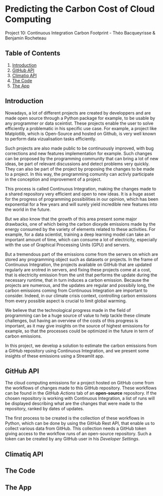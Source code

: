# Predicting the Carbon Cost of Cloud Computing
Project 10: Continuous Integration Carbon Footprint - Théo Bacqueyrisse & Benjamin Rocheteau

## Table of Contents

1. [Introduction](#introduction)
2. [GitHub API](#github_api)
3. [Climatiq API](#climatiq_api)
4. [The Code](#the_code)
5. [The App](#the_app)

## Introduction

Nowadays, a lot of different projects are created by developpers and are made open source through a Python package for example, to be usable by any programmer or data sceintist. These projects enable the user to solve efficiently a problematic in his specific use case. For example, a project like Matplotlib, which is Open-Source and hosted on Github, is very well known to perform data vizualisation tasks efficiently.

Such projects are also made public to be continuously improved, with bug corrections and new features implementation for example. Such changes can be proposed by the programming community that can bring a lot of new ideas, be part of relevant discussions and detect problems very quickly. They can also be part of the project by proposing the changes to be made to a project. In this way, the programming comunity can activly participate in the conception and improvement of a project. 

This process is called Continuous Integration, making the changes made to a shared repository very efficient and open to new ideas.  It is a huge asset for the progress of programming possibilities in our opinion, which has been exponential for a few years and will surely yield incredible new features into the world in the future.

But we also know that the growth of this area present some major drawbacks, one of which being the carbon dioxyde emissions made by the energy consumed by the variety of elements related to these activities. For example, for a data scientist, training a deep learning model can take an important amount of time, which can consume a lot of electricity, especially with the use of Graphical Processing Units (GPU) and servers. 

But a tremendous part of the emissions come from the servers on which are stored any programming object such as datasets or projects. In the frame of Continuous Integration, the projects available on GitHub that are updated regularly are srotred in servers, and fixing these projects come at a cost, that is electricity emission from the unit that performs the update during the necessary runtime, that in turn induces a carbon emission. Because the projects are numerous, and the updates are regular and possibily long, the carbon emissions coming from Continuous Integration are important to consider. Indeed, in our climate crisis context, controlling carbon emissions from every possible aspect is crucial to limit global warming. 

We believe that the technological progress made in the field of programming can be a huge source of value to help tackle these climate challenges, but having an overview of the costs of this progress is important, as it may give insights on the source of highest emissions for example, so that the processes could be optimized in the future in term of carbon emissions.

In this project, we develop a solution to estimate the carbon emissions from a GitHub repository using Continuous Integration, and we present some insights of these emissions using a Streamlit app.

## GitHub API

The cloud computing emissions for a project hosted on GitHub come from the workflows of changes made to this GitHub repository. These workflows can be found in the *GitHub Actions* tab of an **open-source** repository. If the chosen repository is working with Continuous Integration, a list of runs will be displayed describing what are the changes that were made to the repository, ranked by dates of updates.

The first process to be created is the collection of these workflows in Python, which can be done by using the GitHub Rest API, that enable us to collect various data from GitHub. This collection needs a GitHub token giving access to the workflow runs of an open-source repository. Such a token can be created by any GitHub user in his *Developer Settings*. 

## Climatiq API

## The Code

## The App
